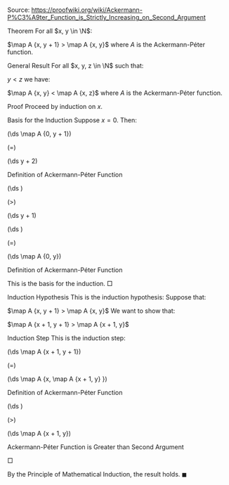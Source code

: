 # 

Source: https://proofwiki.org/wiki/Ackermann-P%C3%A9ter_Function_is_Strictly_Increasing_on_Second_Argument



Theorem
For all $x, y \in \N$:

$\map A {x, y + 1} > \map A {x, y}$
where $A$ is the Ackermann-Péter function.


General Result
For all $x, y, z \in \N$ such that:

$y < z$
we have:

$\map A {x, y} < \map A {x, z}$
where $A$ is the Ackermann-Péter function.


Proof
Proceed by induction on $x$.

Basis for the Induction
Suppose $x = 0$.
Then:














\(\ds \map A {0, y + 1}\)

\(=\)







\(\ds y + 2\)





Definition of Ackermann-Péter Function














\(\ds \)

\(>\)







\(\ds y + 1\)




















\(\ds \)

\(=\)







\(\ds \map A {0, y}\)





Definition of Ackermann-Péter Function



This is the basis for the induction.
$\Box$


Induction Hypothesis
This is the induction hypothesis:
Suppose that:

$\map A {x, y + 1} > \map A {x, y}$
We want to show that:

$\map A {x + 1, y + 1} > \map A {x + 1, y}$


Induction Step
This is the induction step:














\(\ds \map A {x + 1, y + 1}\)

\(=\)







\(\ds \map A {x, \map A {x + 1, y} }\)





Definition of Ackermann-Péter Function














\(\ds \)

\(>\)







\(\ds \map A {x + 1, y}\)





Ackermann-Péter Function is Greater than Second Argument



$\Box$

By the Principle of Mathematical Induction, the result holds.
$\blacksquare$





